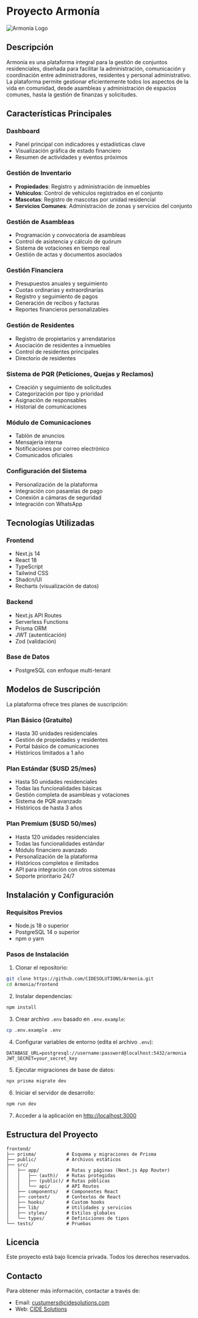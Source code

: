 # Proyecto Armonía

![Armonía Logo](./frontend/public/logo.png)

## Descripción

Armonía es una plataforma integral para la gestión de conjuntos residenciales, diseñada para facilitar la administración, comunicación y coordinación entre administradores, residentes y personal administrativo. La plataforma permite gestionar eficientemente todos los aspectos de la vida en comunidad, desde asambleas y administración de espacios comunes, hasta la gestión de finanzas y solicitudes.

## Características Principales

### Dashboard
- Panel principal con indicadores y estadísticas clave
- Visualización gráfica de estado financiero
- Resumen de actividades y eventos próximos

### Gestión de Inventario
- **Propiedades**: Registro y administración de inmuebles
- **Vehículos**: Control de vehículos registrados en el conjunto
- **Mascotas**: Registro de mascotas por unidad residencial
- **Servicios Comunes**: Administración de zonas y servicios del conjunto

### Gestión de Asambleas
- Programación y convocatoria de asambleas
- Control de asistencia y cálculo de quórum
- Sistema de votaciones en tiempo real
- Gestión de actas y documentos asociados

### Gestión Financiera
- Presupuestos anuales y seguimiento
- Cuotas ordinarias y extraordinarias
- Registro y seguimiento de pagos
- Generación de recibos y facturas
- Reportes financieros personalizables

### Gestión de Residentes
- Registro de propietarios y arrendatarios
- Asociación de residentes a inmuebles
- Control de residentes principales
- Directorio de residentes

### Sistema de PQR (Peticiones, Quejas y Reclamos)
- Creación y seguimiento de solicitudes
- Categorización por tipo y prioridad
- Asignación de responsables
- Historial de comunicaciones

### Módulo de Comunicaciones
- Tablón de anuncios
- Mensajería interna
- Notificaciones por correo electrónico
- Comunicados oficiales

### Configuración del Sistema
- Personalización de la plataforma
- Integración con pasarelas de pago
- Conexión a cámaras de seguridad
- Integración con WhatsApp

## Tecnologías Utilizadas

### Frontend
- Next.js 14
- React 18
- TypeScript
- Tailwind CSS
- Shadcn/UI
- Recharts (visualización de datos)

### Backend
- Next.js API Routes
- Serverless Functions
- Prisma ORM
- JWT (autenticación)
- Zod (validación)

### Base de Datos
- PostgreSQL con enfoque multi-tenant

## Modelos de Suscripción

La plataforma ofrece tres planes de suscripción:

### Plan Básico (Gratuito)
- Hasta 30 unidades residenciales
- Gestión de propiedades y residentes
- Portal básico de comunicaciones
- Históricos limitados a 1 año

### Plan Estándar ($USD 25/mes)
- Hasta 50 unidades residenciales
- Todas las funcionalidades básicas
- Gestión completa de asambleas y votaciones
- Sistema de PQR avanzado
- Históricos de hasta 3 años

### Plan Premium ($USD 50/mes)
- Hasta 120 unidades residenciales
- Todas las funcionalidades estándar
- Módulo financiero avanzado
- Personalización de la plataforma
- Históricos completos e ilimitados
- API para integración con otros sistemas
- Soporte prioritario 24/7

## Instalación y Configuración

### Requisitos Previos
- Node.js 18 o superior
- PostgreSQL 14 o superior
- npm o yarn

### Pasos de Instalación

1. Clonar el repositorio:
```bash
git clone https://github.com/CIDESOLUTIONS/Armonia.git
cd Armonia/frontend
```

2. Instalar dependencias:
```bash
npm install
```

3. Crear archivo `.env` basado en `.env.example`:
```bash
cp .env.example .env
```

4. Configurar variables de entorno (edita el archivo `.env`):
```
DATABASE_URL=postgresql://username:password@localhost:5432/armonia
JWT_SECRET=your_secret_key
```

5. Ejecutar migraciones de base de datos:
```bash
npx prisma migrate dev
```

6. Iniciar el servidor de desarrollo:
```bash
npm run dev
```

7. Acceder a la aplicación en [http://localhost:3000](http://localhost:3000)

## Estructura del Proyecto

```
frontend/
├── prisma/           # Esquema y migraciones de Prisma
├── public/           # Archivos estáticos
├── src/
│   ├── app/          # Rutas y páginas (Next.js App Router)
│   │   ├── (auth)/   # Rutas protegidas
│   │   ├── (public)/ # Rutas públicas
│   │   └── api/      # API Routes
│   ├── components/   # Componentes React
│   ├── context/      # Contextos de React
│   ├── hooks/        # Custom hooks
│   ├── lib/          # Utilidades y servicios
│   ├── styles/       # Estilos globales
│   └── types/        # Definiciones de tipos
└── tests/            # Pruebas
```

## Licencia

Este proyecto está bajo licencia privada. Todos los derechos reservados.

## Contacto

Para obtener más información, contactar a través de:
- Email: custumers@cidesolutions.com
- Web: [CIDE Solutions](https://cidesas.com)
